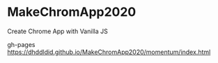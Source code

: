 # MakeChromApp2020
Create Chrome App with Vanilla JS

gh-pages
https://dhddldid.github.io/MakeChromApp2020/momentum/index.html